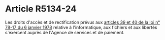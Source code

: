 # Article R5134-24

Les droits d'accès et de rectification prévus aux [articles 39 et 40 de la loi n° 78-17 du 6 janvier 1978][1] relative à l'informatique, aux fichiers et aux libertés s'exercent auprès de l'Agence de services et de paiement.

 [1]: /affichTexteArticle.do?cidTexte=JORFTEXT000000886460&idArticle=LEGIARTI000006528141&dateTexte=&categorieLien=cid